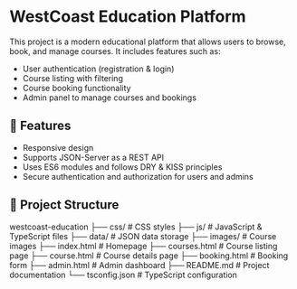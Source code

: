 # WestCoast Education Platform

This project is a modern educational platform that allows users to browse, book, and manage courses. It includes features such as:

- User authentication (registration & login)
- Course listing with filtering
- Course booking functionality
- Admin panel to manage courses and bookings

## 🚀 Features
- Responsive design
- Supports JSON-Server as a REST API
- Uses ES6 modules and follows DRY & KISS principles
- Secure authentication and authorization for users and admins

## 📂 Project Structure

westcoast-education ├── css/ # CSS styles ├── js/ # JavaScript & TypeScript files ├── data/ # JSON data storage ├── images/ # Course images ├── index.html # Homepage ├── courses.html # Course listing page ├── course.html # Course details page ├── booking.html # Booking form ├── admin.html # Admin dashboard ├── README.md # Project documentation └── tsconfig.json # TypeScript configuration